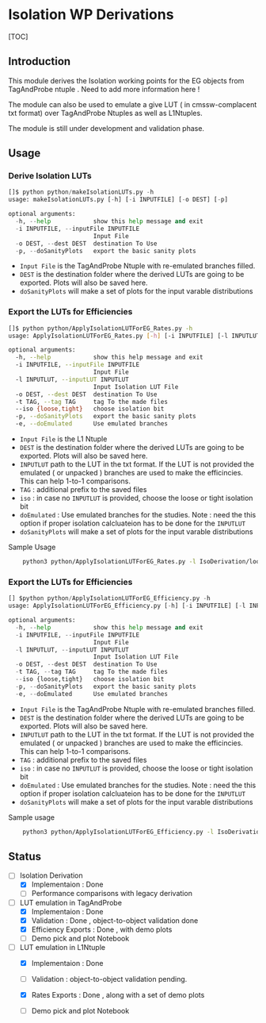 # Isolation WP Derivations

[TOC] 

## Introduction

This module derives the Isolation working points for the EG objects from TagAndProbe ntuple . Need to add more information here !

The module can also be used to emulate a give LUT ( in cmssw-complacent txt format) over TagAndProbe Ntuples as well as L1Ntuples.

The module is still under development and validation phase.

## Usage

### Derive Isolation LUTs

```py
[]$ python python/makeIsolationLUTs.py -h
usage: makeIsolationLUTs.py [-h] [-i INPUTFILE] [-o DEST] [-p]

optional arguments:
  -h, --help            show this help message and exit
  -i INPUTFILE, --inputFile INPUTFILE
                        Input File
  -o DEST, --dest DEST  destination To Use
  -p, --doSanityPlots   export the basic sanity plots

```
- `Input File` is the TagAndProbe Ntuple with re-emulated branches filled.
- `DEST` is the destination folder where the derived LUTs are going to be exported. Plots will also be saved here.
- `doSanityPlots` will make a set of plots for the input varable distributions

### Export the LUTs for Efficiencies
```bash
[]$ python python/ApplyIsolationLUTForEG_Rates.py -h
usage: ApplyIsolationLUTForEG_Rates.py [-h] [-i INPUTFILE] [-l INPUTLUT] [-o DEST] [-t TAG] [--iso {loose,tight}] [-p] [-e]

optional arguments:
  -h, --help            show this help message and exit
  -i INPUTFILE, --inputFile INPUTFILE
                        Input File
  -l INPUTLUT, --inputLUT INPUTLUT
                        Input Isolation LUT File
  -o DEST, --dest DEST  destination To Use
  -t TAG, --tag TAG     tag To the made files
  --iso {loose,tight}   choose isolation bit
  -p, --doSanityPlots   export the basic sanity plots
  -e, --doEmulated      Use emulated branches

```
- `Input File` is the L1 Ntuple
- `DEST` is the destination folder where the derived LUTs are going to be exported. Plots will also be saved here.
- `INPUTLUT`  path to the LUT in the txt format. If the LUT is not provided the emulated ( or unpacked ) branches are used to make the efficincies. This can help 1-to-1  comparisons.
- `TAG` : additional prefix to the saved files
- `iso` : in case no `INPUTLUT` is provided, choose the loose or tight isolation bit
- `doEmulated` : Use emulated branches for the studies. Note : need the this option if proper isolation calcluateion has to be done for the `INPUTLUT`
- `doSanityPlots` will make a set of plots for the input varable distributions

Sample Usage
```bash
    python3 python/ApplyIsolationLUTForEG_Rates.py -l IsoDerivation/loose_LUT.txt -i workarea/zs_studies/L1Ntuple_default.root -e -o results/loose_iso/rates/ -p
```


### Export the LUTs for Efficiencies
```py
[] $python python/ApplyIsolationLUTForEG_Efficiency.py -h
usage: ApplyIsolationLUTForEG_Efficiency.py [-h] [-i INPUTFILE] [-l INPUTLUT] [-o DEST] [-t TAG] [--iso {loose,tight}] [-p] [-e]

optional arguments:
  -h, --help            show this help message and exit
  -i INPUTFILE, --inputFile INPUTFILE
                        Input File
  -l INPUTLUT, --inputLUT INPUTLUT
                        Input Isolation LUT File
  -o DEST, --dest DEST  destination To Use
  -t TAG, --tag TAG     tag To the made files
  --iso {loose,tight}   choose isolation bit
  -p, --doSanityPlots   export the basic sanity plots
  -e, --doEmulated      Use emulated branches
```
- `Input File` is the TagAndProbe Ntuple with re-emulated branches filled.
- `DEST` is the destination folder where the derived LUTs are going to be exported. Plots will also be saved here.
- `INPUTLUT`  path to the LUT in the txt format. If the LUT is not provided the emulated ( or unpacked ) branches are used to make the efficincies. This can help 1-to-1  comparisons.
- `TAG` : additional prefix to the saved files
- `iso` : in case no `INPUTLUT` is provided, choose the loose or tight isolation bit
- `doEmulated` : Use emulated branches for the studies. Note : need the this option if proper isolation calcluateion has to be done for the `INPUTLUT`
- `doSanityPlots` will make a set of plots for the input varable distributions

Sample usage
```bash
    python3 python/ApplyIsolationLUTForEG_Efficiency.py -l IsoDerivation/loose_LUT.txt -i workarea/zs_studies/TandP_default.root -e -o results/loose_iso/effs/
```
## Status
- [ ] Isolation Derivation
  -  [x] Implementaion : Done
  -  [ ] Performance comparisons with legacy derivation

- [ ] LUT emulation in TagAndProbe
  - [x] Implementaion : Done
  - [x] Validation : Done , object-to-object validation done
  - [x] Efficiency Exports : Done , with demo plots
  - [ ] Demo pick and plot Notebook 

- [ ] LUT emulation in L1Ntuple
  - [x] Implementaion :  Done
  - [ ] Validation : object-to-object validation pending.  
  - [x] Rates Exports : Done , along with a set of demo plots
  - [ ] Demo pick and plot Notebook


